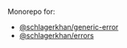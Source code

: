 Monorepo for:

-   [@schlagerkhan/generic-error](https://github.com/SchlagerKhan/errors/tree/master/packages/generic-error)
-   [@schlagerkhan/errors](https://github.com/SchlagerKhan/errors/tree/master/packages/errors)
